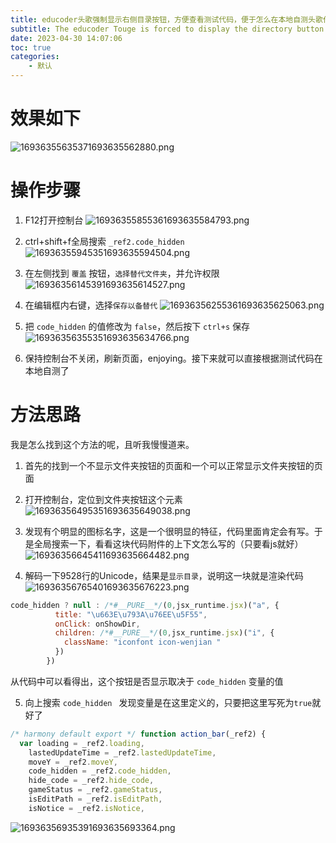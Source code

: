 ```yaml
---
title: educoder头歌强制显示右侧目录按钮，方便查看测试代码，便于怎么在本地自测头歌代码？
subtitle: The educoder Touge is forced to display the directory button on the right, which is convenient for viewing the test code, and how to test the Touge code locally?
date: 2023-04-30 14:07:06
toc: true
categories: 
    - 默认
---
```


# 效果如下

![16936355635371693635562880.png](https://raw.githubusercontent.com/james-curtis/james-curtis.github.io/static/images/16936355635371693635562880.png)

# 操作步骤
1. F12打开控制台
![16936355855361693635584793.png](https://raw.githubusercontent.com/james-curtis/james-curtis.github.io/static/images/16936355855361693635584793.png)

2. ctrl+shift+f全局搜索 `_ref2.code_hidden`
![16936355945351693635594504.png](https://raw.githubusercontent.com/james-curtis/james-curtis.github.io/static/images/16936355945351693635594504.png)

3. 在左侧找到 `覆盖` 按钮，`选择替代文件夹`，并允许权限
![16936356145391693635614527.png](https://raw.githubusercontent.com/james-curtis/james-curtis.github.io/static/images/16936356145391693635614527.png)

4. 在编辑框内右键，选择`保存以备替代`
![16936356255361693635625063.png](https://raw.githubusercontent.com/james-curtis/james-curtis.github.io/static/images/16936356255361693635625063.png)

5. 把 `code_hidden` 的值修改为 `false`，然后按下 `ctrl+s` 保存
![16936356355351693635634766.png](https://raw.githubusercontent.com/james-curtis/james-curtis.github.io/static/images/16936356355351693635634766.png)

6. 保持控制台不关闭，刷新页面，enjoying。接下来就可以直接根据测试代码在本地自测了

# 方法思路
我是怎么找到这个方法的呢，且听我慢慢道来。
1. 首先的找到一个不显示文件夹按钮的页面和一个可以正常显示文件夹按钮的页面
2. 打开控制台，定位到文件夹按钮这个元素
![16936356495351693635649038.png](https://raw.githubusercontent.com/james-curtis/james-curtis.github.io/static/images/16936356495351693635649038.png)

3. 发现有个明显的图标名字，这是一个很明显的特征，代码里面肯定会有写。于是全局搜索一下，看看这块代码附件的上下文怎么写的（只要看js就好）
![16936356645411693635664482.png](https://raw.githubusercontent.com/james-curtis/james-curtis.github.io/static/images/16936356645411693635664482.png)

4. 解码一下9528行的Unicode，结果是`显示目录`，说明这一块就是渲染代码
![16936356765401693635676223.png](https://raw.githubusercontent.com/james-curtis/james-curtis.github.io/static/images/16936356765401693635676223.png)

```js
code_hidden ? null : /*#__PURE__*/(0,jsx_runtime.jsx)("a", {
          title: "\u663E\u793A\u76EE\u5F55",
          onClick: onShowDir,
          children: /*#__PURE__*/(0,jsx_runtime.jsx)("i", {
            className: "iconfont icon-wenjian "
          })
        })
```
从代码中可以看得出，这个按钮是否显示取决于 `code_hidden` 变量的值

5. 向上搜索 `code_hidden ` 
发现变量是在这里定义的，只要把这里写死为`true`就好了
```js
/* harmony default export */ function action_bar(_ref2) {
  var loading = _ref2.loading,
    lastedUpdateTime = _ref2.lastedUpdateTime,
    moveY = _ref2.moveY,
    code_hidden = _ref2.code_hidden,
    hide_code = _ref2.hide_code,
    gameStatus = _ref2.gameStatus,
    isEditPath = _ref2.isEditPath,
    isNotice = _ref2.isNotice,
```
![16936356935391693635693364.png](https://raw.githubusercontent.com/james-curtis/james-curtis.github.io/static/images/16936356935391693635693364.png)
